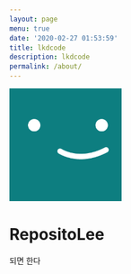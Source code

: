 ```yaml
---
layout: page
menu: true
date: '2020-02-27 01:53:59'
title: lkdcode
description: lkdcode
permalink: /about/
---
```


<img class="img-rounded" src="/assets/img/uploads/profile.png" alt="Thomas A. Anderson" width="200">

# RepositoLee

되면 한다